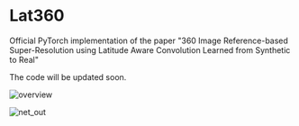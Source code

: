 # Lat360
Official PyTorch implementation of the paper "360 Image Reference-based Super-Resolution using Latitude Aware Convolution Learned from Synthetic to Real"

The code will be updated soon.

![overview](https://user-images.githubusercontent.com/42056469/141697666-ceaa74e5-bdc0-4c5f-af6e-bb768e0c1981.png)

![net_out](https://user-images.githubusercontent.com/42056469/141697764-9e02de99-d594-40c5-bc6c-401b59885533.png)
